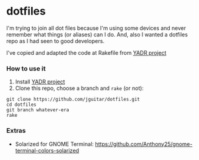 # dotfiles

I'm trying to join all dot files because I'm using some devices and never remember what things (or aliases) can I do. And, also I wanted a dotfiles repo as I had seen to good developers.

I've copied and adapted the code at Rakefile from [YADR project](https://github.com/skwp/dotfiles)

### How to use it

1. Install [YADR project](https://github.com/skwp/dotfiles)
2. Clone this repo, choose a branch and `rake` (or not):

```shell
git clone https://github.com/jguitar/dotfiles.git
cd dotfiles
git branch whatever-era
rake
```

### Extras

* Solarized for GNOME Terminal: https://github.com/Anthony25/gnome-terminal-colors-solarized

